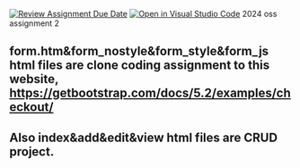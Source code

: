 [![Review Assignment Due Date](https://classroom.github.com/assets/deadline-readme-button-22041afd0340ce965d47ae6ef1cefeee28c7c493a6346c4f15d667ab976d596c.svg)](https://classroom.github.com/a/I0A_laP1)
[![Open in Visual Studio Code](https://classroom.github.com/assets/open-in-vscode-2e0aaae1b6195c2367325f4f02e2d04e9abb55f0b24a779b69b11b9e10269abc.svg)](https://classroom.github.com/online_ide?assignment_repo_id=15822256&assignment_repo_type=AssignmentRepo)
2024 oss assignment 2
## form.htm&form_nostyle&form_style&form_js html files are clone coding assignment to this website, https://getbootstrap.com/docs/5.2/examples/checkout/
## Also index&add&edit&view html files are CRUD project.
